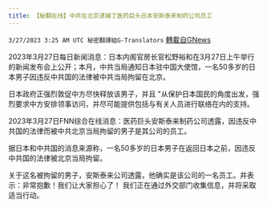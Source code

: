 ```yaml
---
title: 【秘翻在线】中共在北京逮捕了医药巨头日本安斯泰来制药公司员工
---
```

`3/27/2023 3:25 AM UTC 秘密翻譯組G-Translators` [轉載自GNews](https://gnews.org/articles/1049155)

         

2023年3月27日每日新闻消息：日本内阁官房长官松野裕和在3月27日上午举行的新闻发布会上公开；本月，中共当局通知日本驻中国大使馆，一名50多岁的日本男子因违反中共国的法律被中共当局拘留在北京。

日本政府正强烈敦促中方尽快释放该男子，并且 "从保护日本国民的角度出发，强烈要求中方安排领事访问，并尽可能提供包括与有关人员进行联络在内的支持。

2023年3月27日FNN综合在线消息：医药巨头安斯泰来制药公司透露，因违反中共国的法律而被中共北京当局拘留的男子是其公司的员工。

据日本和中共国的消息来源称，一名50多岁的日本男子在返回日本之前，因违反中共国的法律被北京当局拘留。

关于这名被拘留的男子，安斯泰来公司透露，他确实是该公司的一名员工。并表示：非常抱歉！我们让大家担心了！ 我们正在通过外交部门收集信息，并将采取适当行动。
